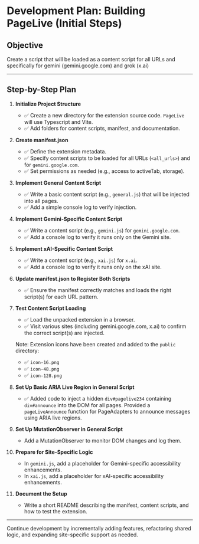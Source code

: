 # Development Plan: Building PageLive (Initial Steps)

## Objective

Create a script that will be loaded as a content script for all URLs and specifically for gemini (gemini.google.com) and grok (x.ai)

---

## Step-by-Step Plan

1. **Initialize Project Structure**

   - ✅ Create a new directory for the extension source code. `PageLive` will use Typescript and Vite.
   - ✅ Add folders for content scripts, manifest, and documentation.

2. **Create manifest.json**

   - ✅ Define the extension metadata.
   - ✅ Specify content scripts to be loaded for all URLs (`<all_urls>`) and for `gemini.google.com`.
   - ✅ Set permissions as needed (e.g., access to activeTab, storage).

3. **Implement General Content Script**

   - ✅ Write a basic content script (e.g., `general.js`) that will be injected into all pages.
   - ✅ Add a simple console log to verify injection.

4. **Implement Gemini-Specific Content Script**

   - ✅ Write a content script (e.g., `gemini.js`) for `gemini.google.com`.
   - ✅ Add a console log to verify it runs only on the Gemini site.

5. **Implement xAI-Specific Content Script**

   - ✅ Write a content script (e.g., `xai.js`) for `x.ai`.
   - ✅ Add a console log to verify it runs only on the xAI site.

6. **Update manifest.json to Register Both Scripts**

   - ✅ Ensure the manifest correctly matches and loads the right script(s) for each URL pattern.

7. **Test Content Script Loading**

   - ✅ Load the unpacked extension in a browser.
   - ✅ Visit various sites (including gemini.google.com, x.ai) to confirm the correct script(s) are injected.

   Note: Extension icons have been created and added to the `public` directory:

   - ✅ `icon-16.png`
   - ✅ `icon-48.png`
   - ✅ `icon-128.png`

8. **Set Up Basic ARIA Live Region in General Script**

   - ✅ Added code to inject a hidden `div#pagelive234` containing `div#announce` into the DOM for all pages. Provided a `pageLiveAnnounce` function for PageAdapters to announce messages using ARIA live regions.

9. **Set Up MutationObserver in General Script**

    - Add a MutationObserver to monitor DOM changes and log them.

10. **Prepare for Site-Specific Logic**

    - In `gemini.js`, add a placeholder for Gemini-specific accessibility enhancements.
    - In `xai.js`, add a placeholder for xAI-specific accessibility enhancements.

11. **Document the Setup**

    - Write a short README describing the manifest, content scripts, and how to test the extension.

---

Continue development by incrementally adding features, refactoring shared logic, and expanding site-specific support as needed.

